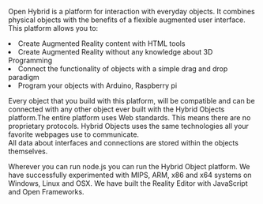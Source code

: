 Open Hybrid is a platform for interaction with everyday objects.
It combines physical objects with the benefits of a flexible augmented user interface.
This platform allows you to:
<li>Create Augmented Reality content with HTML tools</li>
<li>Create Augmented Reality without any knowledge about 3D Programming</li>
<li>Connect the functionality of objects with a simple drag and drop paradigm</li>
<li>Program your objects with Arduino, Raspberry pi</li>

Every object that you build with this platform, will be compatible and can be connected with any other object ever built with the Hybrid Objects platform.The entire platform uses Web standards. This means there are no proprietary protocols.
Hybrid Objects uses the same technologies all your favorite webpages use to communicate.<br>All data about interfaces and connections are stored within the objects themselves.<br>

Wherever you can run node.js you can run the Hybrid Object platform. We have successfully experimented with MIPS, ARM, x86 and x64 systems on Windows, Linux and OSX. We have built the Reality Editor with JavaScript and Open Frameworks.
